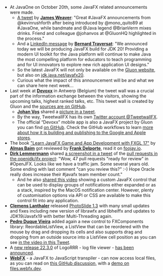 * At JavaOne on October 20th, some JavaFX related announcements were made.
  * [A tweet](https://twitter.com/JavaFXpert/status/1583174188587589632) by [**James Weaver**](https://twitter.com/JavaFXpert): "Great #JavaFX announcements from @kevinrushforth after being introduced by @mono_quito89 at #JavaOne, while bandmate and @Java legend @BrianVerm mixes drinks. Friend and colleague @johanvos at @GluonHQ highlighted in the process."
  * And a [LinkedIn message](https://www.linkedin.com/posts/btratra_java-javafx-openjdk-activity-6988940880757882880-s4RA?utm_source=share&utm_medium=member_desktop) by [**Bernard Traversat**](https://twitter.com/BTraTra): "We announced today we will be producing JavaFX build for JDK 20! Providing a modern UI toolkit for the Java platform will continue to make Java the most compelling platform for educators to teach programming and for UI innovators to explore new rich application UI designs."
  * So the latest JavaFX will not only be available on the [Gluon website](https://gluonhq.com/products/javafx/), but also on [jdk.java.net/javafx20](https://jdk.java.net/javafx20/).
  * Curious what the impact of this announcement will be and what we can share here next week...
* Last week at [**Devoxx**](https://twitter.com/Devoxx) in Antwerp (Belgium) the tweet wall was a crucial part of the information exchange between the visitors, showing the upcoming talks, highest ranked talks, etc. This tweet wall is created by Gluon and the [sources are on GitHub](https://github.com/TweetWallFX/TweetwallFX). 
  * [**Johan Vos**](https://twitter.com/johanvos) shared a [picture in a tweet](https://twitter.com/johanvos/status/1580097937270788096).
  * By the way, TweetwallFX has its own [Twitter account @TweetwallFX](https://twitter.com/TweetwallFX).
  * The official “Devoxx” mobile app is also a JavaFX project by Gluon you can find [on GitHub](https://github.com/devoxx/MyDevoxxGluon). Check the GitHub workflows to learn [more about how it is building and publishing to the Google and Apple stores](https://github.com/devoxx/MyDevoxxGluon/tree/main/.github/workflows).
* The book ["Learn JavaFX Game and App Development with FXGL 17"](https://www.jfx-central.com/books/fxgl17) by [**Almas Baim**](https://twitter.com/AlmasBaim/) got reviewed by [**Frank Delporte**](https://twitter.com/FrankDelporte), read it on [foojay.io](https://foojay.io/today/book-review-learn-javafx-game-and-app-development-with-fxgl-17/).
* [**Dirk Lemmermann**](https://twitter.com/dlemmermann) shared [a screenshot in a tweet](https://twitter.com/dlemmermann/status/1582021109423042562) of the [pull requests in the openjdk/jfx project](https://github.com/openjdk/jfx/pulls?q=is%3Apr+is%3Aopen+label%3Arfr): "Wow, 47 pull requests "ready for review" in #OpenJFX. Looks like we have a traffic jam. Some several years old. Some ending with last comment "can you review this?" :-) Hope Oracle really does increase their #javafx team member count."
  * And he also [shared this video](https://www.youtube.com/watch?v=kwVXO0MdIdk) showing a custom JavaFX control that can be used to display groups of notifications either expanded or as a stack, inspired by the MacOS notification center. However, plenty of customisation options via API or CSS are available to make this control fit into any application.
* [**Clemens Lanthaler**](https://twitter.com/lanthale) released [PhotoSlide 1.3](https://www.jfx-central.com/real_world/photoslide) with many small updates and fixes including new version of librawfx and libheiffx and updates to JDK19/Javafx19 with better Multi-Threading again.
* [**Pedro Duque Vieira**](https://twitter.com/P_Duke) added again a new control to FXComponents library: ReordableListView, a ListView that can be reordered with the mouse by drag and dropping its cells and also supports drag and dropping from an outside source into a ListView cell position as you can see [in the video in this Tweet](https://twitter.com/P_Duke/status/1582732021448978433).
* A [new release 22.3.0](https://github.com/rladstaetter/LogoRRR/releases/tag/22.3.0) of LogoRRR - log file viewer - [has been announced](https://twitter.com/logorrr/status/1581654374719557632).
* [**WebFX**](https://twitter.com/WebFXProject) - a JavaFX to JavaScript transpiler - can now access local files, as you can read on [this GitHub discussion](https://github.com/webfx-project/webfx/discussions/14), with a [demo on files.webfx.dev](https://files.webfx.dev/).